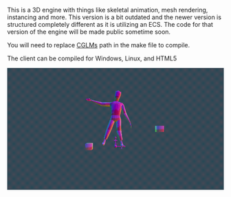 This is a 3D engine with things like skeletal animation, mesh rendering, instancing and more. This version is a bit outdated and the newer version is structured completely different as it is utilizing an ECS. The code for that version of the engine will be made public sometime soon.

You will need to replace [CGLMs](https://github.com/recp/cglm) path in the make file to compile.

The client can be compiled for Windows, Linux, and HTML5

![](client/res/preview.gif)
